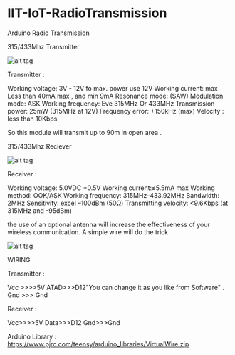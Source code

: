 # IIT-IoT-RadioTransmission
Arduino Radio Transmission

315/433Mhz Transmitter

![alt tag](http://cdn.instructables.com/FU4/UJYA/HM8DG3Q3/FU4UJYAHM8DG3Q3.MEDIUM.jpg)

Transmitter : 

Working voltage: 3V - 12V  fo max. power use 12V
Working current: max  Less than 40mA max , and min 9mA
Resonance mode: (SAW)
Modulation mode: ASK
Working frequency: Eve 315MHz  Or  433MHz 
Transmission power: 25mW (315MHz at 12V)
Frequency error: +150kHz (max)
Velocity :  less than 10Kbps

So this module will transmit up to 90m in open area .



315/433Mhz Reciever 

![alt tag](http://cdn.instructables.com/F8T/43EW/HM8DG3Q4/F8T43EWHM8DG3Q4.MEDIUM.jpg)

Receiver :

Working voltage: 5.0VDC +0.5V
Working current:≤5.5mA max
Working method: OOK/ASK
Working frequency: 315MHz-433.92MHz
Bandwidth: 2MHz
Sensitivity: excel –100dBm (50Ω)
Transmitting velocity: <9.6Kbps (at 315MHz and -95dBm)

the use of an optional antenna will increase the effectiveness of your wireless communication. A simple wire will do the trick.



![alt tag](http://cdn.instructables.com/FIT/MUZG/HM8DG0TF/FITMUZGHM8DG0TF.MEDIUM.jpg)

WIRING

Transmitter :

Vcc >>>>5V
ATAD>>>D12"You can change it as you like from Software" .
Gnd >>> Gnd

Receiver :

Vcc>>>>5V
Data>>>D12
Gnd>>>Gnd



Arduino Library : https://www.pjrc.com/teensy/arduino_libraries/VirtualWire.zip




